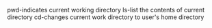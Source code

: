 pwd-indicates current working directory
ls-list the contents of current directory
cd-changes current work directory to user's home directory
